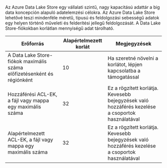 Az Azure Data Lake Store egy vállalati szintű, nagy kapacitású adattár a big data koncepción alapuló adatelemzési célokra. Az Azure Data Lake Store lehetővé teszi mindenféle méretű, típusú és feldolgozási sebességű adatok egy helyen történő műveleti és felderítési jellegű feldolgozását. A Data Lake Store-fiókokban korlátlan mennyiségű adat tárolható.

| **Erőforrás** | **Alapértelmezett korlát** | **Megjegyzések** |
| --- | --- | --- |
| A Data Lake Store-fiókok maximális száma előfizetésenként és régiónként |10 | Ha szeretné növelni a korlátot, lépjen kapcsolatba a támogatással |
| Hozzáférési ACL-EK, a fájl vagy mappa egy maximális száma |32 | Ez a rögzített korlátja. Kevesebb bejegyzések való hozzáférés kezelése a csoportok használatával |
| Alapértelmezett ACL-EK, a fájl vagy mappa egy maximális száma |32 | Ez a rögzített korlátja. Kevesebb bejegyzések való hozzáférés kezelése a csoportok használatával |
